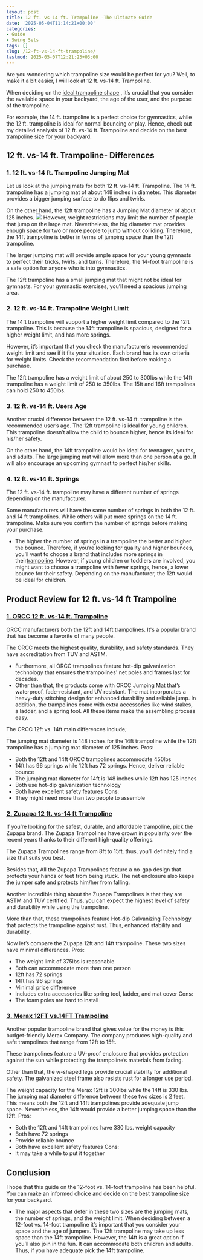 ```yaml
---
layout: post
title: 12 ft. vs-14 ft. Trampoline -The Ultimate Guide
date: '2025-05-04T11:14:21+00:00'
categories:
- Guide
- Swing Sets
tags: []
slug: /12-ft-vs-14-ft-trampoline/
lastmod: 2025-05-07T12:21:23+03:00
---
```


Are you wondering which trampoline size would be perfect for you? Well, to make it a bit easier, I will look at 12 ft. vs-14 ft. Trampoline.

When deciding on the
[ideal trampoline shape](https://pestpolicy.com/best-long-trampolines-for-gymnastics/)
, it’s crucial that you consider the available space in your backyard, the age of the user, and the purpose of the trampoline.

For example, the 14 ft. trampoline is a perfect choice for gymnastics, while the 12 ft. trampoline is ideal for normal bouncing or play. Hence, check out my detailed analysis of 12 ft. vs-14 ft. Trampoline and decide on the best trampoline size for your backyard.
## 12 ft. vs-14 ft. Trampoline- Differences
### 1. 12 ft. vs-14 ft. Trampoline Jumping Mat
Let us look at the jumping mats for both 12 ft. vs-14 ft. Trampoline. The 14 ft. trampoline has a jumping mat of about 148 inches in diameter. This diameter provides a bigger jumping surface to do flips and twirls.

On the other hand, the 12ft trampoline has a Jumping Mat diameter of about 125 inches.
![](/assets/img/03/12-ft.-vs-14-ft.-Trampoline-300x200.jpg)
However, weight restrictions may limit the number of people that jump on the large mat. Nevertheless, the big diameter mat provides enough space for two or more people to jump without colliding. Therefore, the 14ft trampoline is better in terms of jumping space than the 12ft trampoline.

The larger jumping mat will provide ample space for your young gymnasts to perfect their tricks, twirls, and turns. Therefore, the 14-foot trampoline is a safe option for anyone who is into gymnastics.

The 12ft trampoline has a small jumping mat that might not be ideal for gymnasts. For your gymnastic exercises, you’ll need a spacious jumping area.
### 2. 12 ft. vs-14 ft. Trampoline Weight Limit
The 14ft trampoline will support a higher weight limit compared to the 12ft trampoline. This is because the 14ft trampoline is spacious, designed for a higher weight limit, and has more springs.

However, it’s important that you check the manufacturer’s recommended weight limit and see if it fits your situation. Each brand has its own criteria for weight limits. Check the recommendation first before making a purchase.

The 12ft trampoline has a weight limit of about 250 to 300lbs while the 14ft trampoline has a weight limit of 250 to 350lbs. The 15ft and 16ft trampolines can hold 250 to 450lbs.
### 3. 12 ft. vs-14 ft. Users Age
Another crucial difference between the 12 ft. vs-14 ft. trampoline is the recommended user’s age. The 12ft trampoline is ideal for young children. This trampoline doesn’t allow the child to bounce higher, hence its ideal for his/her safety.

On the other hand, the 14ft trampoline would be ideal for teenagers, youths, and adults. The large jumping mat will allow more than one person at a go. It will also encourage an upcoming gymnast to perfect his/her skills.
### 4. 12 ft. vs-14 ft. Springs
The 12 ft. vs-14 ft. trampoline may have a different number of springs depending on the manufacturer.

Some manufacturers will have the same number of springs in both the 12 ft. and 14 ft trampolines. While others will put more springs on the 14 ft. trampoline. Make sure you confirm the number of springs before making your purchase.
- The higher the number of springs in a trampoline the better and higher the bounce. Therefore, if you’re looking for quality and higher bounces, you’ll want to choose a brand that includes more springs in their[trampoline](https://pestpolicy.com/small-trampoline-for-toddlers/).
However, if young children or toddlers are involved, you might want to choose a trampoline with fewer springs, hence, a lower bounce for their safety. Depending on the manufacturer, the 12ft would be ideal for children.
## Product Review for 12 ft. vs-14 ft Trampoline
### [1. ORCC 12 ft. vs-14 ft. Trampoline](https://www.amazon.com/dp/B01IBNPKSY/?tag=p-policy-20)
ORCC manufacturers both the 12ft and 14ft trampolines. It's a popular brand that has become a favorite of many people.

The ORCC meets the highest quality, durability, and safety standards. They have accreditation from TUV and ASTM.
- Furthermore, all ORCC trampolines feature hot-dip galvanization technology that ensures the trampolines' net poles and frames last for decades.
- Other than that, the products come with ORCC Jumping Mat that’s waterproof, fade-resistant, and UV resistant. The mat incorporates a heavy-duty stitching design for enhanced durability and reliable jump.
In addition, the trampolines come with extra accessories like wind stakes, a ladder, and a spring tool. All these items make the assembling process easy.

The ORCC 12ft vs. 14ft main differences include;

The jumping mat diameter is 148 inches for the 14ft trampoline while the 12ft trampoline has a jumping mat diameter of 125 inches.
Pros:
- Both the 12ft and 14ft ORCC trampolines accommodate 450lbs
- 14ft has 96 springs while 12ft has 72 springs. Hence, deliver reliable bounce
- The jumping mat diameter for 14ft is 148 inches while 12ft has 125 inches
- Both use hot-dip galvanization technology
- Both have excellent safety features
Cons:
- They might need more than two people to assemble
### [2. Zupapa 12 ft. vs-14 ft Trampoline](https://www.amazon.com/dp/B00GLP7MOA/?tag=p-policy-20)
If you’re looking for the safest, durable, and affordable trampoline, pick the Zupapa brand. The Zupapa Trampolines have grown in popularity over the recent years thanks to their different high-quality offerings.

The Zupapa Trampolines range from 8ft to 15ft. thus, you’ll definitely find a size that suits you best.

Besides that, All the Zupapa Trampolines feature a no-gap design that protects your hands or feet from being stuck. The net enclosure also keeps the jumper safe and protects him/her from falling.

Another incredible thing about the Zupapa Trampolines is that they are ASTM and TUV certified. Thus, you can expect the highest level of safety and durability while using the trampoline.

More than that, these trampolines feature Hot-dip Galvanizing Technology that protects the trampoline against rust. Thus, enhanced stability and durability.

Now let’s compare the Zupapa 12ft and 14ft trampoline. These two sizes have minimal differences.
Pros:
- The weight limit of 375lbs is reasonable
- Both can accommodate more than one person
- 12ft has 72 springs
- 14ft has 96 springs
- Minimal price difference
- Includes extra accessories like spring tool, ladder, and mat cover
Cons:
- The foam poles are hard to install
### [3. Merax 12FT vs.14FT Trampoline](https://www.amazon.com/dp/B07R44XP7Y/?tag=p-policy-20)
Another popular trampoline brand that gives value for the money is this budget-friendly Merax Company. The company produces high-quality and safe trampolines that range from 12ft to 15ft.

These trampolines feature a UV-proof enclosure that provides protection against the sun while protecting the trampoline’s materials from fading.

Other than that, the w-shaped legs provide crucial stability for additional safety. The galvanized steel frame also resists rust for a longer use period.

The weight capacity for the Merax 12ft is 300lbs while the 14ft is 330 lbs. The jumping mat diameter difference between these two sizes is 2 feet. This means both the 12ft and 14ft trampolines provide adequate jump space. Nevertheless, the 14ft would provide a better jumping space than the 12ft.
Pros:
- Both the 12ft and 14ft trampolines have 330 lbs. weight capacity
- Both have 72 springs
- Provide reliable bounce
- Both have excellent safety features
Cons:
- It may take a while to put it together
## Conclusion
I hope that this guide on the 12-foot vs. 14-foot trampoline has been helpful. You can make an informed choice and decide on the best trampoline size for your backyard.
- The major aspects that defer in these two sizes are the jumping mats, the number of springs, and the weight limit. When deciding between a 12-foot vs. 14-foot trampoline it’s important that you consider your space and the age of jumpers. The 12ft trampoline may take up less space than the 14ft trampoline.
However, the 14ft is a great option if you’ll also join in the fun. It can accommodate both children and adults. Thus, if you have adequate pick the 14ft trampoline.
